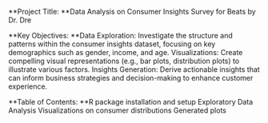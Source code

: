 **Project Title:
**Data Analysis on Consumer Insights Survey for Beats by Dr. Dre  

**Key Objectives:
**Data Exploration: Investigate the structure and patterns within the consumer insights dataset, focusing on key demographics such as gender, income, and age.
Visualizations: Create compelling visual representations (e.g., bar plots, distribution plots) to illustrate various factors.
Insights Generation: Derive actionable insights that can inform business strategies and decision-making to enhance customer experience.


**Table of Contents:
**R package installation and setup
Exploratory Data Analysis
Visualizations on consumer distributions
Generated plots
